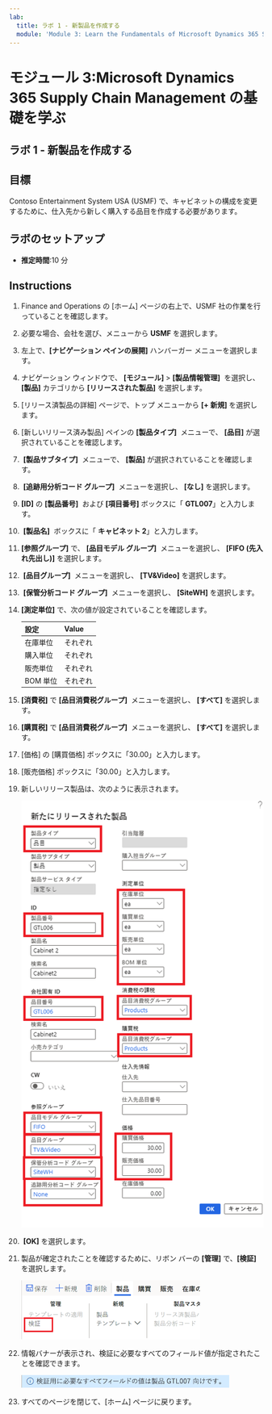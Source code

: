 ```yaml
---
lab:
  title: ラボ 1 - 新製品を作成する
  module: 'Module 3: Learn the Fundamentals of Microsoft Dynamics 365 Supply Chain Management'
---
```


# <a name="module-3-learn-the-fundamentals-of-microsoft-dynamics-365-supply-chain-management"></a>モジュール 3:Microsoft Dynamics 365 Supply Chain Management の基礎を学ぶ

## <a name="lab-1---create-a-new-product"></a>ラボ 1 - 新製品を作成する

## <a name="objectives"></a>目標

Contoso Entertainment System USA (USMF) で、キャビネットの構成を変更するために、仕入先から新しく購入する品目を作成する必要があります。

## <a name="lab-setup"></a>ラボのセットアップ

   - **推定時間**:10 分

## <a name="instructions"></a>Instructions

1. Finance and Operations の [ホーム] ページの右上で、USMF 社の作業を行っていることを確認します。

1. 必要な場合、会社を選び、メニューから **USMF** を選択します。

1. 左上で、**[ナビゲーション ペインの展開]** ハンバーガー メニューを選択します。

1. ナビゲーション ウィンドウで、 **[モジュール]**  >  **[製品情報管理]**  を選択し、 **[製品]** カテゴリから **[リリースされた製品]** を選択します。

1. [リリース済製品の詳細] ページで、トップ メニューから **[+ 新規]** を選択します。

1. [新しいリリース済み製品] ペインの **[製品タイプ]**  メニューで、 **[品目]** が選択されていることを確認します。

1.  **[製品サブタイプ]**  メニューで、 **[製品]** が選択されていることを確認します。

1.  **[追跡用分析コード グループ]**  メニューを選択し、 **[なし]** を選択します。

1. **[ID]** の **[製品番号]**  および **[項目番号]** ボックスに「 **GTL007**」と入力します。

1.  **[製品名]**  ボックスに「 **キャビネット 2**」と入力します。

1. **[参照グループ]** で、 **[品目モデル グループ]**  メニューを選択し、 **[FIFO (先入れ先出し)]** を選択します。

1.  **[品目グループ]**  メニューを選択し、 **[TV&Video]** を選択します。

1.  **[保管分析コード グループ]**  メニューを選択し、 **[SiteWH]** を選択します。

1. **[測定単位]** で、次の値が設定されていることを確認します。

    | **設定**| **Value**|
    | :--- | :--- |
    | 在庫単位| それぞれ|
    | 購入単位| それぞれ|
    | 販売単位| それぞれ|
    | BOM 単位| それぞれ|

1. **[消費税]** で **[品目消費税グループ]**  メニューを選択し、 **[すべて]** を選択します。

1. **[購買税]** で **[品目消費税グループ]**  メニューを選択し、 **[すべて]** を選択します。

1. [価格] の [購買価格] ボックスに「30.00」と入力します。

1. [販売価格] ボックスに「30.00」と入力します。

1. 新しいリリース製品は、次のように表示されます。

    ![完成した新しいリリース製品フォームを表示する画面の画像](./media/lp1-m2-new-release-product.png)

1.  **[OK]** を選択します。

1. 製品が確定されたことを確認するために、リボン バーの **[管理]** で、**[検証]** を選択します。

    ![検証 が強調表示されたリボン バーを表示する画面の画像](./media/lp1-m2-validate-ribbon-bar.png)

1. 情報バナーが表示され、検証に必要なすべてのフィールド値が指定されたことを確認できます。

    ![すべての必須フィールドが検証されたという情報を通知する画面の画像](./media/lp1-m2-confirmation-of-validation.png)

1. すべてのページを閉じて、[ホーム] ページに戻ります。
